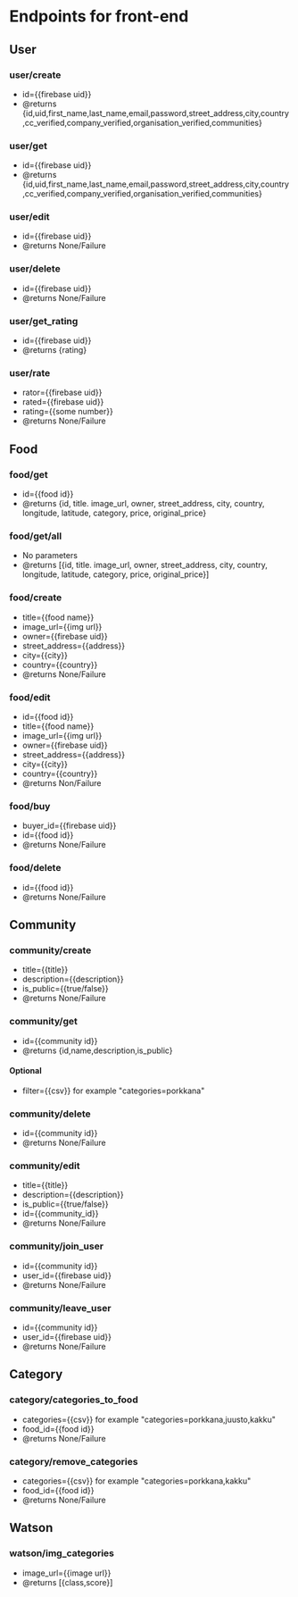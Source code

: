 # Endpoints for front-end


## User

### user/create
- id={{firebase uid}}
- @returns {id,uid,first_name,last_name,email,password,street_address,city,country,cc_verified,company_verified,organisation_verified,communities}

### user/get
- id={{firebase uid}}
- @returns {id,uid,first_name,last_name,email,password,street_address,city,country,cc_verified,company_verified,organisation_verified,communities}

### user/edit
- id={{firebase uid}}
- @returns None/Failure

### user/delete
- id={{firebase uid}}
- @returns None/Failure

### user/get_rating
- id={{firebase uid}}
- @returns {rating}

### user/rate
- rator={{firebase uid}}
- rated={{firebase uid}}
- rating={{some number}}
- @returns None/Failure

## Food

### food/get
- id={{food id}}
- @returns {id, title. image_url, owner, street_address, city, country, longitude, latitude, category, price, original_price}

### food/get/all
- No parameters
- @returns [{id, title. image_url, owner, street_address, city, country, longitude, latitude, category, price, original_price}]

### food/create
- title={{food name}}
- image_url={{img url}}
- owner={{firebase uid}}
- street_address={{address}}
- city={{city}}
- country={{country}}
- @returns None/Failure

### food/edit
- id={{food id}}
- title={{food name}}
- image_url={{img url}}
- owner={{firebase uid}}
- street_address={{address}}
- city={{city}}
- country={{country}}
- @returns Non/Failure

### food/buy
- buyer_id={{firebase uid}}
- id={{food id}}
- @returns None/Failure

### food/delete
- id={{food id}}
- @returns None/Failure


## Community

### community/create
- title={{title}}
- description={{description}}
- is_public={{true/false}}
- @returns None/Failure

### community/get
- id={{community id}}
- @returns {id,name,description,is_public}
#### Optional
- filter={{csv}} for example "categories=porkkana"



### community/delete
- id={{community id}}
- @returns None/Failure

### community/edit
- title={{title}}
- description={{description}}
- is_public={{true/false}}
- id={{community_id}}
- @returns None/Failure

### community/join_user
- id={{community id}}
- user_id={{firebase uid}}
- @returns None/Failure

### community/leave_user
- id={{community id}}
- user_id={{firebase uid}}
- @returns None/Failure


## Category

### category/categories_to_food
- categories={{csv}} for example "categories=porkkana,juusto,kakku"
- food_id={{food id}}
- @returns None/Failure

### category/remove_categories
- categories={{csv}} for example "categories=porkkana,kakku"
- food_id={{food id}}
- @returns None/Failure


## Watson

### watson/img_categories
- image_url={{image url}}
- @returns [{class,score}]